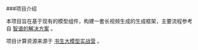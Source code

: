###项目介绍

本项目旨在基于现有的模型组件，构建一套长视频生成的生成框架，主要流程参考自 [智谱的解决方案](https://mp.weixin.qq.com/s/XrUu6Zw5cmyqAdZOSAHw-g) 。

项目计算资源来源于 [书生大模型实战营](https://github.com/InternLM/Tutorial) 。